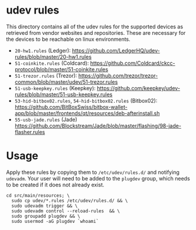 # udev rules

This directory contains all of the udev rules for the supported devices as retrieved from vendor websites and repositories.
These are necessary for the devices to be reachable on linux environments.

 - `20-hw1.rules` (Ledger): https://github.com/LedgerHQ/udev-rules/blob/master/20-hw1.rules
 - `51-coinkite.rules` (Coldcard): https://github.com/Coldcard/ckcc-protocol/blob/master/51-coinkite.rules
 - `51-trezor.rules` (Trezor): https://github.com/trezor/trezor-common/blob/master/udev/51-trezor.rules
 - `51-usb-keepkey.rules` (Keepkey): https://github.com/keepkey/udev-rules/blob/master/51-usb-keepkey.rules
 - `53-hid-bitbox02.rules`, `54-hid-bitbox02.rules` (Bitbox02): https://github.com/BitBoxSwiss/bitbox-wallet-app/blob/master/frontends/qt/resources/deb-afterinstall.sh
 - `55-usb-jade.rules` (Jade) https://github.com/Blockstream/Jade/blob/master/flashing/98-jade-flasher.rules

# Usage

Apply these rules by copying them to `/etc/udev/rules.d/` and notifying `udevadm`.
Your user will need to be added to the `plugdev` group, which needs to be created if it does not already exist.

```shell
cd src/main/resources; \
  sudo cp udev/*.rules /etc/udev/rules.d/ && \
  sudo udevadm trigger && \
  sudo udevadm control --reload-rules  && \
  sudo groupadd plugdev && \
  sudo usermod -aG plugdev `whoami`
```

